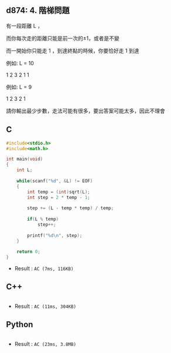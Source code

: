 ## d874: 4. 階梯問題
有一段距離 L ，

而你每次走的距離只能是前一次的±1，或者是不變

而一開始你只能走 1 ，到達終點的時候，你要恰好走 1 到達

例如: L = 10

1 2 3 2 1 1

例如: L = 9

1 2 3 2 1

請你輸出最少步數，走法可能有很多，要出答案可能太多，因此不理會

## C
```C
#include<stdio.h>
#include<math.h>

int main(void)
{
	int L;
	
	while(scanf("%d", &L) != EOF)
	{
		int temp = (int)sqrt(L);
		int step = 2 * temp - 1;
		
		step += (L - temp * temp) / temp;
		
		if(L % temp)
			step++;
		
		printf("%d\n", step);
	}
	
	return 0;
}
```
 * Result : `AC (7ms, 116KB)`

## C++
```C++

```
 * Result : `AC (11ms, 304KB)`

## Python
```python

```
 * Result : `AC (23ms, 3.8MB)`
